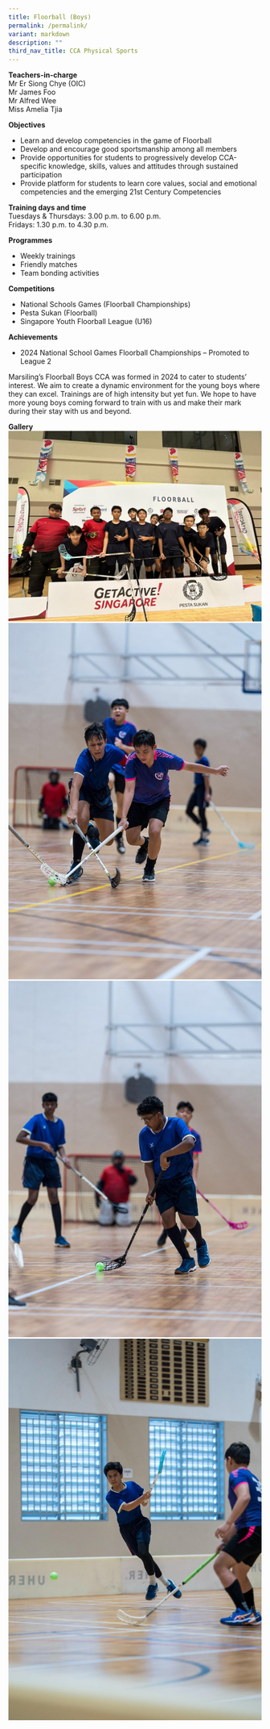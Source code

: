 ```yaml
---
title: Floorball (Boys)
permalink: /permalink/
variant: markdown
description: ""
third_nav_title: CCA Physical Sports
---
```

**Teachers-in-charge**  
Mr Er Siong Chye (OIC)  
Mr James Foo<br>
Mr Alfred Wee <br>
Miss Amelia Tjia

**Objectives**

* Learn and develop competencies in the game of Floorball
* Develop and encourage good sportsmanship among all members
* Provide opportunities for students to progressively develop CCA-specific knowledge, skills, values and attitudes through sustained participation
* Provide platform for students to learn core values, social and emotional competencies and the emerging 21st Century Competencies

**Training days and time**  
Tuesdays &amp; Thursdays: 3.00 p.m. to 6.00 p.m.  
Fridays: 1.30 p.m. to 4.30 p.m.

**Programmes**

* Weekly trainings  
* Friendly matches  
* Team bonding activities

**Competitions**

*  National Schools Games (Floorball Championships)
*  Pesta Sukan (Floorball)
*  Singapore Youth Floorball League (U16)

**Achievements**

* 2024 National School Games  Floorball Championships – Promoted to League 2

Marsiling’s Floorball Boys CCA was formed in 2024 to cater to students’ interest. We aim to create a dynamic environment for the young boys where they can excel. Trainings are of high intensity but yet fun. We hope to have more young boys coming forward to train with us and make their mark during their stay with us and beyond.

**Gallery**
![](/images/WhatsApp_Image_2025_04_28_at_2_13_10_PM.jpg)
![](/images/WhatsApp_Image_2025_04_28_at_2_13_09_PM__1_.jpg)
![](/images/WhatsApp_Image_2025_04_28_at_2_13_09_PM__2_.jpg)
![](/images/WhatsApp_Image_2025_04_28_at_2_13_09_PM.jpg)